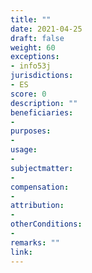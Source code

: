 ```yaml
---
title: ""
date: 2021-04-25
draft: false
weight: 60
exceptions:
- info53j
jurisdictions:
- ES
score: 0
description: "" 
beneficiaries:
- 
purposes: 
- 
usage:
- 
subjectmatter:
- 
compensation:
-
attribution: 
-
otherConditions: 
- 
remarks: ""
link: 
---
```

